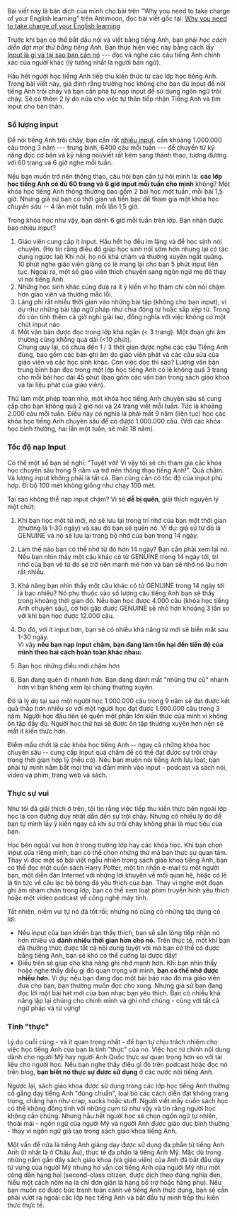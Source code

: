 Bài viết này là bản dịch của mình cho bài trên "Why you need to take charge of your English learning" trên Antimoon, đọc bài viết gốc tại: [Why you need to take charge of your English learning](https://www.antimoon.com/how/input-own.htm)

Trước khi bạn có thể bắt đầu nói và viết bằng tiếng Anh, bạn phải *học cách diễn đạt mọi thứ bằng tiếng Anh*. Bạn thực hiện việc này bằng cách lấy [Input là gì và tại sao bạn cần nó](https://www.antimoon.com/how/input-intro.htm) --- đọc và nghe các câu tiếng Anh chính xác của người khác (lý tưởng nhất là người bản ngữ).

Hầu hết người học tiếng Anh tiếp thu kiến thức từ các lớp học tiếng Anh. Trong bài viết này, giả định rằng trường học không cho bạn đủ input để nói tiếng Anh trôi chảy và bạn cần phả tự nạp input để sử dụng ngôn ngữ trôi chảy. Sẽ có thêm 2 lý do nữa cho việc tự thân tiếp nhận Tiếng Anh và tìm input cho bản thân.

### Số lượng input​

Để nói tiếng Anh trôi chảy, bạn cần rất [nhiều input](https://www.antimoon.com/how/input-howmuch.htm). cần khoảng 1.000.000 câu trong 3 năm --- trung bình, 6400 câu mỗi tuần --- để chuyển từ kỹ năng đọc cơ bản và kỹ năng nói/viết rất kém sang thành thạo, tương đương với 60 trang và 6 giờ nghe mỗi tuần.

Nếu bạn muốn trở nên thông thạo, câu hỏi bạn cần tự hỏi mình là: **các lớp học tiếng Anh có đủ 60 trang và 6 giờ input mỗi tuần cho mình** không? Một khóa học tiếng Anh thông thường bao gồm 2 bài học một tuần, mỗi bài 1,5 giờ. Nhưng giả sử bạn có thời gian và tiền bạc để tham gia một khóa học *chuyên sâu* -- 4 lần một tuần, mỗi lần 1,5 giờ.

Trong khóa học như vậy, bạn dành 6 giờ mỗi tuần trên lớp. Bạn nhận được bao nhiêu input?

1.  Giáo viên cung cấp ít input. Hầu hết họ đều im lặng và để học sinh nói chuyện. (Họ tin rằng điều đó giúp học sinh nói sớm hơn nhưng lại có tác dụng ngược lại) Khi nói, họ nói khá chậm và thường xuyên ngắt quãng. 10 phút nghe giáo viên giảng có lẽ mang lại cho bạn 5 phút input liên tục. Ngoài ra, một số giáo viên thích chuyển sang ngôn ngữ mẹ đẻ thay vì nói tiếng Anh.
2.  Những học sinh khác cũng đưa ra ít ý kiến vì họ thậm chí còn nói chậm hơn giáo viên và thường mắc lỗi.
3.  Lãng phí rất nhiều thời gian vào những bài tập (không cho bạn input), ví dụ như những bài tập ngữ pháp như chia động từ hoặc sắp xếp từ. Trong đó còn tính thêm cả giờ nghỉ giải lao, đồng nghĩa với việc không có một chút input nào
4.  Một văn bản được đọc trong lớp khá ngắn (< 3 trang). Một đoạn ghi âm thường cũng không quá dài (<10 phút).\
Chung quy lại, có chưa đến 1 / 3 thời gian được nghe các câu Tiếng Anh đúng, bao gồm các bản ghi âm do giáo viên phát và các câu sửa của giáo viên và các học sinh khác. Còn việc đọc thì sao? Lượng văn bản trung bình bạn đọc trong một lớp học tiếng Anh có lẽ không quá 3 trang cho mỗi bài học dài 45 phút (bao gồm các văn bản trong sách giáo khoa và tài liệu phát của giáo viên).

Thử làm một phép toán nhỏ, một khóa học tiếng Anh chuyên sâu sẽ cung cấp cho bạn không quá 2 giờ nói và 24 trang viết mỗi tuần. Tức là khoảng 2.000 câu mỗi tuần. Điều này có nghĩa là phải mất 9 năm (liên tục) học các khóa học tiếng Anh chuyên sâu để có được 1.000.000 câu. (Với các khóa học bình thường, hai lần một tuần, sẽ mất 18 năm).

### Tốc độ nạp Input​

Có thể một số bạn sẽ nghĩ: "Tuyệt vời! Vì vậy tôi sẽ chỉ tham gia các khóa học chuyên sâu trong 9 năm và trở nên thông thạo tiếng Anh!". Quá chậm. Và lượng input không phải là tất cả. Bạn cũng cần có tốc độ của input phù hợp. Đi bộ 100 mét không giống như chạy 100 mét.

Tại sao không thể nạp input chậm? Vì sẽ **dễ bị quên**, giải thích nguyên lý một chút:

1.  Khi bạn học một từ mới, nó sẽ lưu lại trong trí nhớ của bạn một thời gian (thường là 1-30 ngày) và sau đó bạn sẽ quên nó. Ví dụ: giả sử từ đó là GENUINE và nó sẽ lưu lại trong bộ nhớ của bạn trong 14 ngày.
2.  Làm thế nào bạn có thể nhớ từ đó hơn 14 ngày? Bạn cần phải xem lại nó. Nếu bạn nhìn thấy một câu khác có từ GENUINE trong 14 ngày tới, trí nhớ của bạn về từ đó sẽ trở nên mạnh mẽ hơn và bạn sẽ nhớ nó lâu hơn rất nhiều.
3.  Khả năng bạn nhìn thấy một câu khác có từ GENUINE trong 14 ngày tới là bao nhiêu? Nó phụ thuộc vào số lượng câu tiếng Anh bạn sẽ thấy trong khoảng thời gian đó. Nếu bạn học được 4.000 câu (khóa học tiếng Anh chuyên sâu), cơ hội gặp được GENUINE sẽ nhỏ hơn khoảng 3 lần so với khi bạn học được 12.000 câu.
4.  Do đó, với ít input hơn, bạn sẽ có nhiều khả năng từ mới sẽ biến mất sau 1-30 ngày.\
Vì vậy **nếu bạn nạp input chậm, bạn đang làm tổn hại đến tiến độ của mình theo hai cách hoàn toàn khác nhau:**

1.  Bạn học những điều mới chậm hơn
2.  Bạn đang quên đi nhanh hơn. Bạn đang đánh mất "những thứ cũ" nhanh hơn vì bạn không xem lại chúng thường xuyên.

Đó là lý do tại sao một người học 1.000.000 câu trong 9 năm sẽ đạt được kết quả thấp hơn nhiều so với một người học đạt được 1.000.000 câu trong 3 năm. Người học đầu tiên sẽ quên một phần lớn kiến thức của mình vì không ôn tập đầy đủ. Người học thứ hai sẽ được ôn tập thường xuyên hơn nên sẽ mất ít kiến thức hơn.

Điểm mấu chốt là các khóa học tiếng Anh -- ngay cả những khóa học chuyên sâu -- cung cấp input quá chậm để có thể đạt được sự trôi chảy trong thời gian hợp lý (nếu có). Nếu bạn muốn nói tiếng Anh lưu loát, bạn phải tự mình nắm bắt mọi thứ và đắm mình vào input - podcast và sách nói, video và phim, trang web và sách.

### Thực sự vui​

Như tôi đã giải thích ở trên, tôi tin rằng việc tiếp thu kiến thức bên ngoài lớp học là con đường duy nhất dẫn đến sự trôi chảy. Nhưng có nhiều lý do để bạn tự mình lấy ý kiến ngay cả khi sự trôi chảy không phải là mục tiêu của bạn.

Học bên ngoài vui hơn ở trong trường lớp hay các khóa học. Khi bạn chọn input của riêng mình, bạn có thể chọn những thứ mà bạn thực sự quan tâm. Thay vì đọc một số bài viết ngẫu nhiên trong sách giáo khoa tiếng Anh, bạn có thể đọc một cuốn sách Harry Potter, một tin nhắn e-mail từ một người bạn, một diễn đàn Internet với những lời khuyên về mối quan hệ, hoặc có lẽ là tin tức về câu lạc bộ bóng đá yêu thích của bạn. Thay vì nghe một đoạn ghi âm nhàm chán trong lớp, bạn có thể xem loạt phim truyền hình yêu thích hoặc một video podcast về công nghệ máy tính.

Tất nhiên, niềm vui tự nó đã tốt rồi; nhưng nó cũng có những tác dụng có lợi:

-   Nếu input của bạn khiến bạn thấy thích, bạn sẽ sẵn lòng tiếp nhận nó hơn nhiều và **dành nhiều thời gian hơn cho nó.** Trên thực tế, một khi bạn đã thưởng thức được tất cả nội dung tuyệt vời mà bạn có thể có được bằng tiếng Anh, bạn sẽ khó có thể cưỡng lại được đấy!
-   Điều trên sẽ giúp cho khả năng ghi nhớ mạnh hơn. Khi bạn nhìn thấy hoặc nghe thấy điều gì đó quan trọng với mình, **bạn có thể nhớ được nhiều hơn.** Ví dụ: nếu bạn đang đọc một bài báo nào đó mà giáo viên đưa cho bạn, bạn thường muốn đọc cho xong. Nhưng giả sử bạn đang đọc lời một bài hát mới của ban nhạc bạn yêu thích. Bạn có nhiều khả năng lặp lại chúng cho chính mình và ghi nhớ chúng - cùng với tất cả ngữ pháp và từ vựng!

### Tính "thực"​

Lý do cuối cùng - và ít quan trọng nhất - để bạn tự chịu trách nhiệm cho việc học tiếng Anh của bạn là tính "thực" của nó. Việc học từ chính nội dung dành cho người Mỹ hay người Anh Quốc thực sự quan trọng hơn so với tài liệu cho người học. Nếu bạn nghe thấy điều gì đó trên podcast hoặc đọc nó trên blog, **bạn biết nó thực sự được sử dụng** ở các nước nói tiếng Anh.

Ngược lại, sách giáo khoa được sử dụng trong các lớp học tiếng Anh thường cố gắng dạy tiếng Anh "đúng chuẩn", loại bỏ các cách diễn đạt không trang trọng, chẳng hạn như crap, sucks hoặc stuff. Người viết mấy cuốn sách học có thể không đồng tình với những cụm từ như vậy và tin rằng người học không cần chúng. Nhưng hầu hết người học sẽ chọn ngôn ngữ tự nhiên, thoải mái - ngôn ngữ của người Mỹ và người Anh được giáo dục bình thường - thay vì ngôn ngữ giả tạo trong sách giáo khoa tiếng Anh.

Một vấn đề nữa là tiếng Anh giảng dạy được sử dụng đa phần từ tiếng Anh Anh (ít nhất là ở Châu Âu), thực tế đa phần là tiếng Anh Mỹ. Mặc dù trong những năm gần đây sách giáo khoa (và giáo viên) của Anh đã bắt đầu dạy từ vựng của người Mỹ nhưng họ vẫn coi tiếng Anh của người Mỹ như một công dân hạng hai (second-class citizen, được dịch theo đúng nghĩa đen, hiểu một cách nôm na là chỉ đơn giản là hàng bổ trợ hoặc hàng phụ). Nếu bạn muốn có được bức tranh toàn cảnh về tiếng Anh thực dụng, bạn sẽ cần phải vượt ra ngoài các lớp học tiếng Anh và bắt đầu tự mình tiếp thu kiến thức thực tế.